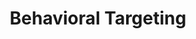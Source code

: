 ---
inv_num: 2014-128
add_credit:
url: 2014-128-behavioral-targeting
title: Behavioral Targeting
year: '2014'
display_year: '2014'
medium: Search engine optimized institutional press release
dims:
pitch: "​Seo’d press release for the “Darknet” show at Kunst Halle Sankt Gallen :-)"
ps:
live_url: https://conifer.rhizome.org/cory_arcangel/behaviour-targeting/20190107022956/http://www.kunsthallesanktgallen.ch/en/exhibition/the-darknet-in-zusammenarbeit-mit-mediengruppe-bitnik-c280fb8c.html
youtube:
related_code:
subheading:
download:
commission:
layout: things-i-made
---